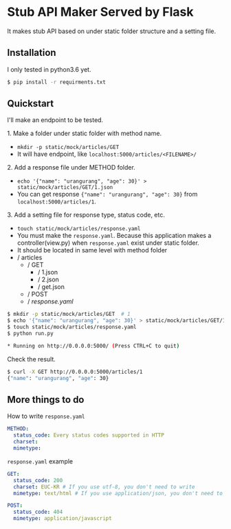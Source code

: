 # Stub API Maker Served by Flask
It makes stub API based on under static folder structure and a setting file.


## Installation
I only tested in python3.6 yet.

```bash
$ pip install -r requirments.txt 
```

## Quickstart
I'll make an endpoint to be tested.

1\. Make a folder under static folder with method name.
- `mkdir -p static/mock/articles/GET`
- It will have endpoint, like `localhost:5000/articles/<FILENAME>/` 

2\. Add a response file under METHOD folder. 
- `echo '{"name": "urangurang", "age": 30}' > static/mock/articles/GET/1.json`
- You can get response `{"name": "urangurang", "age": 30}` from `localhost:5000/articles/1`.

3\. Add a setting file for response type, status code, etc.
- `touch static/mock/articles/response.yaml`
- You must make the `response.yaml`. Because this application makes a controller(view.py) when `response.yaml` exist under static folder. 
- It should be located in same level with method folder
- / articles
     - / GET
        - / 1.json
        - / 2.json
        - / get.json
     - / POST
     - / *response.yaml* 

 
```bash
$ mkdir -p static/mock/articles/GET  # 1
$ echo '{"name": "urangurang", "age": 30}' > static/mock/articles/GET/1.json
$ touch static/mock/articles/response.yaml
$ python run.py

* Running on http://0.0.0.0:5000/ (Press CTRL+C to quit)
```

Check the result.
```bash
$ curl -X GET http://0.0.0.0:5000/articles/1
{"name": "urangurang", "age": 30}
```

## More things to do 

How to write `response.yaml` 
```yaml
METHOD:
  status_code: Every status codes supported in HTTP
  charset:
  mimetype:

```

`response.yaml` example 
```yaml
GET:
  status_code: 200
  charset: EUC-KR # If you use utf-8, you don't need to write 
  mimetype: text/html # If you use application/json, you don't need to write

POST:
  status_code: 404
  mimetype: application/javascript
```
